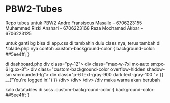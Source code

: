 # PBW2-Tubes
Repo tubes untuk PBW2
Andre Fransiscus Masalle - 6706223155
Muhammad Rizki Anshari - 6706223168
Reza Mochamad Akbar - 6706223125



untuk ganti bg bisa di app.css di tambahin dulu class nya, terus tambah di *.blade.php nya
contoh .custom-background-color {
    background-color: ##5ee4ff;
}

di dashboard.php
div class="py-12">
        div class="max-w-7xl mx-auto sm:px-6 lg:px-8">
            div class="custom-background-color overflow-hidden shadow-sm sm:rounded-lg">
                div class="p-6 text-gray-900 dark:text-gray-100 ">
                    {{ __("You're logged in!") }}
                /div>
            /div>
        /div>
    /div
maka warna akan berubah


kalo datatables di scss
.custom-background-color {
    background-color: ##5ee4ff;
}